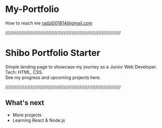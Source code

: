 # My-Portfolio
How to reach me radzi001814@gmail.com

/////////////////////////////////////////////////////////////////////////
# Shibo Portfolio Starter

Simple landing page to showcase my journey as a Junior Web Developer.  
Tech: HTML, CSS.  
See my progress and upcoming projects here.

/////////////////////////////////////////////////////////////////////////

## What's next
- More projects
- Learning React & Node.js
